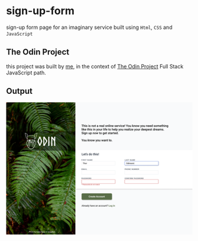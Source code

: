 # sign-up-form
sign-up form page for an imaginary service built using `Html`, `CSS` and `JavaScript`

## The Odin Project
this project was built by [me](https://github.com/abdelhakim54), in the context of [The Odin Project](https://www.theodinproject.com/) Full Stack JavaScript path.

## Output
![desired outcome](designFile.png) 
